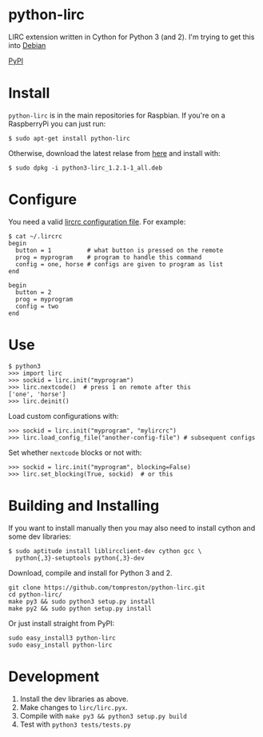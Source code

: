 python-lirc
===========

LIRC extension written in Cython for Python 3 (and 2). I'm trying to get this into
[Debian](http://bugs.debian.org/cgi-bin/bugreport.cgi?bug=Bug%23718980)

[PyPI](https://pypi.python.org/pypi/python-lirc/)

Install
=======
`python-lirc` is in the main repositories for Raspbian. If you're on a
RaspberryPi you can just run:

    $ sudo apt-get install python-lirc

Otherwise, download the latest relase from
[here](https://github.com/tompreston/python-lirc/releases) and install with:

    $ sudo dpkg -i python3-lirc_1.2.1-1_all.deb

Configure
=========

You need a valid [lircrc configuration file](http://www.lirc.org/html/configure.html#lircrc_format). For example:

    $ cat ~/.lircrc
    begin
      button = 1          # what button is pressed on the remote
      prog = myprogram    # program to handle this command
      config = one, horse # configs are given to program as list
    end

    begin
      button = 2
      prog = myprogram
      config = two
    end

Use
===

    $ python3
    >>> import lirc
    >>> sockid = lirc.init("myprogram")
    >>> lirc.nextcode()  # press 1 on remote after this
    ['one', 'horse']
    >>> lirc.deinit()

Load custom configurations with:

    >>> sockid = lirc.init("myprogram", "mylircrc")
    >>> lirc.load_config_file("another-config-file") # subsequent configs

Set whether `nextcode` blocks or not with:

    >>> sockid = lirc.init("myprogram", blocking=False)
    >>> lirc.set_blocking(True, sockid)  # or this


Building and Installing
=======================
If you want to install manually then you may also need to install
cython and some dev libraries:

    $ sudo aptitude install liblircclient-dev cython gcc \
      python{,3}-setuptools python{,3}-dev

Download, compile and install for Python 3 and 2.

    git clone https://github.com/tompreston/python-lirc.git
    cd python-lirc/
    make py3 && sudo python3 setup.py install
    make py2 && sudo python setup.py install

Or just install straight from PyPI:

    sudo easy_install3 python-lirc
    sudo easy_install python-lirc

Development
===========
1. Install the dev libraries as above.
2. Make changes to `lirc/lirc.pyx`.
3. Compile with `make py3 && python3 setup.py build`
4. Test with `python3 tests/tests.py`
